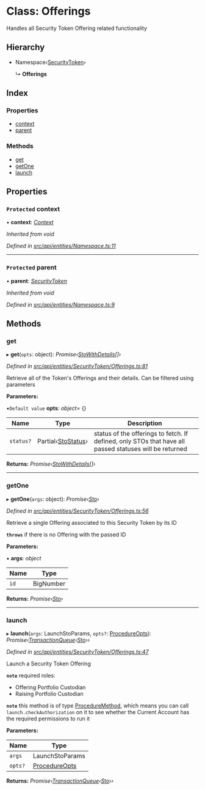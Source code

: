 # Class: Offerings

Handles all Security Token Offering related functionality

## Hierarchy

* Namespace‹[SecurityToken](securitytoken.md)›

  ↳ **Offerings**

## Index

### Properties

* [context](offerings.md#protected-context)
* [parent](offerings.md#protected-parent)

### Methods

* [get](offerings.md#get)
* [getOne](offerings.md#getone)
* [launch](offerings.md#launch)

## Properties

### `Protected` context

• **context**: *[Context](context.md)*

*Inherited from void*

*Defined in [src/api/entities/Namespace.ts:11](https://github.com/PolymathNetwork/polymesh-sdk/blob/959efb76/src/api/entities/Namespace.ts#L11)*

___

### `Protected` parent

• **parent**: *[SecurityToken](securitytoken.md)*

*Inherited from void*

*Defined in [src/api/entities/Namespace.ts:9](https://github.com/PolymathNetwork/polymesh-sdk/blob/959efb76/src/api/entities/Namespace.ts#L9)*

## Methods

###  get

▸ **get**(`opts`: object): *Promise‹[StoWithDetails](../interfaces/stowithdetails.md)[]›*

*Defined in [src/api/entities/SecurityToken/Offerings.ts:81](https://github.com/PolymathNetwork/polymesh-sdk/blob/959efb76/src/api/entities/SecurityToken/Offerings.ts#L81)*

Retrieve all of the Token's Offerings and their details. Can be filtered using parameters

**Parameters:**

▪`Default value`  **opts**: *object*= {}

Name | Type | Description |
------ | ------ | ------ |
`status?` | Partial‹[StoStatus](../interfaces/stostatus.md)› | status of the offerings to fetch. If defined, only STOs that have all passed statuses will be returned  |

**Returns:** *Promise‹[StoWithDetails](../interfaces/stowithdetails.md)[]›*

___

###  getOne

▸ **getOne**(`args`: object): *Promise‹[Sto](sto.md)›*

*Defined in [src/api/entities/SecurityToken/Offerings.ts:56](https://github.com/PolymathNetwork/polymesh-sdk/blob/959efb76/src/api/entities/SecurityToken/Offerings.ts#L56)*

Retrieve a single Offering associated to this Security Token by its ID

**`throws`** if there is no Offering with the passed ID

**Parameters:**

▪ **args**: *object*

Name | Type |
------ | ------ |
`id` | BigNumber |

**Returns:** *Promise‹[Sto](sto.md)›*

___

###  launch

▸ **launch**(`args`: LaunchStoParams, `opts?`: [ProcedureOpts](../interfaces/procedureopts.md)): *Promise‹[TransactionQueue](transactionqueue.md)‹[Sto](sto.md)››*

*Defined in [src/api/entities/SecurityToken/Offerings.ts:47](https://github.com/PolymathNetwork/polymesh-sdk/blob/959efb76/src/api/entities/SecurityToken/Offerings.ts#L47)*

Launch a Security Token Offering

**`note`** required roles:
  - Offering Portfolio Custodian
  - Raising Portfolio Custodian

**`note`** this method is of type [ProcedureMethod](../interfaces/proceduremethod.md), which means you can call `launch.checkAuthorization`
  on it to see whether the Current Account has the required permissions to run it

**Parameters:**

Name | Type |
------ | ------ |
`args` | LaunchStoParams |
`opts?` | [ProcedureOpts](../interfaces/procedureopts.md) |

**Returns:** *Promise‹[TransactionQueue](transactionqueue.md)‹[Sto](sto.md)››*
